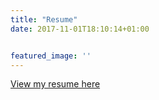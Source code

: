 ```yaml
---
title: "Resume"
date: 2017-11-01T18:10:14+01:00


featured_image: ''
---
```

[View my resume here]('images/resume.pdf')
